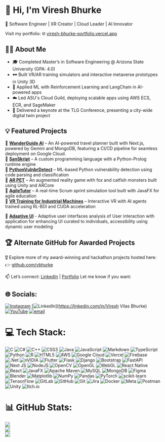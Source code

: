 # 👋 Hi, I'm Viresh Bhurke

🚀 Software Engineer | XR Creator | Cloud Leader | AI Innovator

Visit my portfolio: 🌐 [viresh-bhurke-portfolio.vercel.app](https://viresh-bhurke-portfolio.vercel.app)

## 🧑‍💻 About Me

- 🎓 Completed Master’s in Software Engineering @ Arizona State University (GPA: 4.0)
- 🕶️ Built VR/AR training simulators and interactive metaverse prototypes in Unity 3D
- 🤖 Applied ML with Reinforcement Learning and LangChain in AI-powered apps
- ☁️ Led ASU's Cloud Guild, deploying scalable apps using AWS ECS, ECR, and SageMaker
- 🎤 Delivered a keynote at the TLG Conference, presenting a city-wide digital twin project

## 💡 Featured Projects

🔹 **[WanderGuide AI](https://github.com/dugojugo/Wander-Guide-AI-2.0)** – An AI-powered travel planner built with Next.js, powered by Gemini and MongoDB, featuring a CI/CD pipeline for seamless deployment on Google Cloud.  
🔹 **[SanSkript](https://github.com/dugojugo/SER502-SanSkript-Team25)** – A custom programming language with a Python-Prolog runtime engine  
🔹 **[PythonVulnbrDetect](https://github.com/dugojugo/PythonVulnbrDetect)** – ML-based Python vulnerability detection using code parsing and classification  
🔹 **[AR PET](https://github.com/dugojugo/ARPet)** – An augmented reality game with fox and catfish monsters built using Unity and ARCore  
🔹 **[AgileTutor](https://github.com/dugojugo/Agile-Simulator)** – A real-time Scrum sprint simulation tool built with JavaFX for agile education  
🔹 **[VR Training for Industrial Machines](https://viresh-bhurke-portfolio.vercel.app/work/VR-Training-for-Industrial-Machines-with-RL-BDI-Agents)** – Interactive VR with AI agents trained using RL-BDI and CUDA acceleration

🔹 **[Adaptive UI](https://github.com/dugojugo/User-Centric-Adaptive-User-Interface-Extended-to-Augmented-Reality-application)** - Adaptive user interfaces analysis of User interaction with application for enhancing UI curated to individuals, accessibility using dynamic user modeling

## 🏆 Alternate GitHub for Awarded Projects

🎖️ Explore more of my award-winning and hackathon projects hosted here:  
👉 [github.com/vbhurke](https://github.com/vbhurke)

📫 Let’s connect: [LinkedIn](https://www.linkedin.com/in/vireshbhurke) | [Portfolio](https://viresh-bhurke-portfolio.vercel.app)
Let me know if you want:


## 🌐 Socials:
[![Instagram](https://img.shields.io/badge/Instagram-%23E4405F.svg?logo=Instagram&logoColor=white)](https://instagram.com/vireshbhurke) [![LinkedIn](https://img.shields.io/badge/LinkedIn-%230077B5.svg?logo=linkedin&logoColor=white)](https://linkedin.com/in/Viresh Vilas Bhurke) [![YouTube](https://img.shields.io/badge/YouTube-%23FF0000.svg?logo=YouTube&logoColor=white)](https://youtube.com/@https://www.youtube.com/@vireshbhurke537) [![email](https://img.shields.io/badge/Email-D14836?logo=gmail&logoColor=white)](mailto:viru.bhur@gmail.com) 

# 💻 Tech Stack:
![C](https://img.shields.io/badge/c-%2300599C.svg?style=for-the-badge&logo=c&logoColor=white) ![C#](https://img.shields.io/badge/c%23-%23239120.svg?style=for-the-badge&logo=csharp&logoColor=white) ![C++](https://img.shields.io/badge/c++-%2300599C.svg?style=for-the-badge&logo=c%2B%2B&logoColor=white) ![CSS3](https://img.shields.io/badge/css3-%231572B6.svg?style=for-the-badge&logo=css3&logoColor=white) ![Java](https://img.shields.io/badge/java-%23ED8B00.svg?style=for-the-badge&logo=openjdk&logoColor=white) ![JavaScript](https://img.shields.io/badge/javascript-%23323330.svg?style=for-the-badge&logo=javascript&logoColor=%23F7DF1E) ![Markdown](https://img.shields.io/badge/markdown-%23000000.svg?style=for-the-badge&logo=markdown&logoColor=white) ![TypeScript](https://img.shields.io/badge/typescript-%23007ACC.svg?style=for-the-badge&logo=typescript&logoColor=white) ![Python](https://img.shields.io/badge/python-3670A0?style=for-the-badge&logo=python&logoColor=ffdd54) ![R](https://img.shields.io/badge/r-%23276DC3.svg?style=for-the-badge&logo=r&logoColor=white) ![HTML5](https://img.shields.io/badge/html5-%23E34F26.svg?style=for-the-badge&logo=html5&logoColor=white) ![AWS](https://img.shields.io/badge/AWS-%23FF9900.svg?style=for-the-badge&logo=amazon-aws&logoColor=white) ![Google Cloud](https://img.shields.io/badge/GoogleCloud-%234285F4.svg?style=for-the-badge&logo=google-cloud&logoColor=white) ![Vercel](https://img.shields.io/badge/vercel-%23000000.svg?style=for-the-badge&logo=vercel&logoColor=white) ![Firebase](https://img.shields.io/badge/firebase-%23039BE5.svg?style=for-the-badge&logo=firebase) ![.Net](https://img.shields.io/badge/.NET-5C2D91?style=for-the-badge&logo=.net&logoColor=white) ![nVIDIA](https://img.shields.io/badge/cuda-000000.svg?style=for-the-badge&logo=nVIDIA&logoColor=green) ![Flutter](https://img.shields.io/badge/Flutter-%2302569B.svg?style=for-the-badge&logo=Flutter&logoColor=white) ![Flask](https://img.shields.io/badge/flask-%23000.svg?style=for-the-badge&logo=flask&logoColor=white) ![Django](https://img.shields.io/badge/django-%23092E20.svg?style=for-the-badge&logo=django&logoColor=white) ![Bootstrap](https://img.shields.io/badge/bootstrap-%238511FA.svg?style=for-the-badge&logo=bootstrap&logoColor=white) ![FastAPI](https://img.shields.io/badge/FastAPI-005571?style=for-the-badge&logo=fastapi) ![Next JS](https://img.shields.io/badge/Next-black?style=for-the-badge&logo=next.js&logoColor=white) ![NodeJS](https://img.shields.io/badge/node.js-6DA55F?style=for-the-badge&logo=node.js&logoColor=white) ![OpenCV](https://img.shields.io/badge/opencv-%23white.svg?style=for-the-badge&logo=opencv&logoColor=white) ![OpenGL](https://img.shields.io/badge/OpenGL-%23FFFFFF.svg?style=for-the-badge&logo=opengl) ![WebGL](https://img.shields.io/badge/WebGL-990000?logo=webgl&logoColor=white&style=for-the-badge) ![React Native](https://img.shields.io/badge/react_native-%2320232a.svg?style=for-the-badge&logo=react&logoColor=%2361DAFB) ![React](https://img.shields.io/badge/react-%2320232a.svg?style=for-the-badge&logo=react&logoColor=%2361DAFB) ![JavaFX](https://img.shields.io/badge/javafx-%23FF0000.svg?style=for-the-badge&logo=javafx&logoColor=white) ![Apache Maven](https://img.shields.io/badge/Apache%20Maven-C71A36?style=for-the-badge&logo=Apache%20Maven&logoColor=white) ![MySQL](https://img.shields.io/badge/mysql-4479A1.svg?style=for-the-badge&logo=mysql&logoColor=white) ![MongoDB](https://img.shields.io/badge/MongoDB-%234ea94b.svg?style=for-the-badge&logo=mongodb&logoColor=white) ![Figma](https://img.shields.io/badge/figma-%23F24E1E.svg?style=for-the-badge&logo=figma&logoColor=white) ![Blender](https://img.shields.io/badge/blender-%23F5792A.svg?style=for-the-badge&logo=blender&logoColor=white) ![Matplotlib](https://img.shields.io/badge/Matplotlib-%23ffffff.svg?style=for-the-badge&logo=Matplotlib&logoColor=black) ![NumPy](https://img.shields.io/badge/numpy-%23013243.svg?style=for-the-badge&logo=numpy&logoColor=white) ![Pandas](https://img.shields.io/badge/pandas-%23150458.svg?style=for-the-badge&logo=pandas&logoColor=white) ![PyTorch](https://img.shields.io/badge/PyTorch-%23EE4C2C.svg?style=for-the-badge&logo=PyTorch&logoColor=white) ![scikit-learn](https://img.shields.io/badge/scikit--learn-%23F7931E.svg?style=for-the-badge&logo=scikit-learn&logoColor=white) ![TensorFlow](https://img.shields.io/badge/TensorFlow-%23FF6F00.svg?style=for-the-badge&logo=TensorFlow&logoColor=white) ![GitLab](https://img.shields.io/badge/gitlab-%23181717.svg?style=for-the-badge&logo=gitlab&logoColor=white) ![GitHub](https://img.shields.io/badge/github-%23121011.svg?style=for-the-badge&logo=github&logoColor=white) ![Git](https://img.shields.io/badge/git-%23F05033.svg?style=for-the-badge&logo=git&logoColor=white) ![Jira](https://img.shields.io/badge/jira-%230A0FFF.svg?style=for-the-badge&logo=jira&logoColor=white) ![Docker](https://img.shields.io/badge/docker-%230db7ed.svg?style=for-the-badge&logo=docker&logoColor=white) ![Meta](https://img.shields.io/badge/Meta-%230467DF.svg?style=for-the-badge&logo=Meta&logoColor=white) ![Postman](https://img.shields.io/badge/Postman-FF6C37?style=for-the-badge&logo=postman&logoColor=white) ![Unity](https://img.shields.io/badge/unity-%23000000.svg?style=for-the-badge&logo=unity&logoColor=white) ![Itch.io](https://img.shields.io/badge/Itch-%23FF0B34.svg?style=for-the-badge&logo=Itch.io&logoColor=white)
# 📊 GitHub Stats:
![](https://github-readme-stats.vercel.app/api?username=dugojugo&theme=dark&hide_border=false&include_all_commits=false&count_private=false)<br/>
![](https://nirzak-streak-stats.vercel.app/?user=dugojugo&theme=dark&hide_border=false)<br/>
![](https://github-readme-stats.vercel.app/api/top-langs/?username=dugojugo&theme=dark&hide_border=false&include_all_commits=false&count_private=false&layout=compact)

